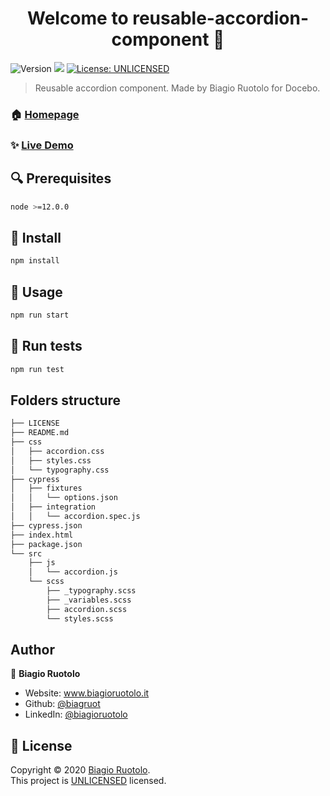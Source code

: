 <h1 align="center">Welcome to reusable-accordion-component 👋</h1>
<p>
  <img alt="Version" src="https://img.shields.io/badge/version-1.0.0-blue.svg?cacheSeconds=2592000" />
  <img src="https://img.shields.io/badge/node-%3E%3D12.0.0-blue.svg" />
  <a href="https://github.com/biagruot/reusable-accordion-component/blob/master/LICENSE" target="_blank">
    <img alt="License: UNLICENSED" src="https://img.shields.io/github/license/biagruot/reusable-accordion-component" />
  </a>
</p>

> Reusable accordion component. Made by Biagio Ruotolo for Docebo.

### 🏠 [Homepage](https://github.com/biagruot/reusable-accordion-component)

### ✨ [Live Demo](https://pedantic-neumann-1e631f.netlify.com/)

## :mag: Prerequisites

```sh
node >=12.0.0
```

## :floppy_disk: Install

```sh
npm install
```

## :rocket: Usage

```sh
npm run start
```

## :wrench: Run tests

```sh
npm run test
```

## Folders structure

```sh
├── LICENSE
├── README.md
├── css
│   ├── accordion.css
│   ├── styles.css
│   └── typography.css
├── cypress
│   ├── fixtures
│   │   └── options.json
│   ├── integration
│   │   └── accordion.spec.js
├── cypress.json
├── index.html
├── package.json
└── src
    ├── js
    │   └── accordion.js
    └── scss
        ├── _typography.scss
        ├── _variables.scss
        ├── accordion.scss
        └── styles.scss
```

## Author

👤 **Biagio Ruotolo**

* Website: www.biagioruotolo.it
* Github: [@biagruot](https://github.com/biagruot)
* LinkedIn: [@biagioruotolo](https://linkedin.com/in/biagioruotolo)

## 📝 License

Copyright © 2020 [Biagio Ruotolo](https://github.com/biagruot).<br />
This project is [UNLICENSED](https://github.com/biagruot/reusable-accordion-component/blob/master/LICENSE) licensed.